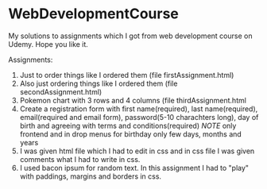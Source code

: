 # WebDevelopmentCourse
My solutions to assignments which I got from web development course on Udemy. Hope you like it.

Assignments:
  1. Just to order things like I ordered them (file firstAssignment.html)
  2. Also just ordering things like I ordered them (file secondAssignment.html)
  3. Pokemon chart with 3 rows and 4 columns (file thirdAssignment.html
  4. Create a registration form with first name(required), last name(required), email(required and email form), password(5-10 charachters long), day of birth and agreeing with terms and conditions(required) *NOTE* only frontend and in drop menus for birthday only few days, months and years
  5. I was given html file which I had to edit in css and in css file I was given comments what I had to write in css.
  6. I used bacon ipsum for random text. In this assignment I had to "play" with paddings, margins and borders in css.
